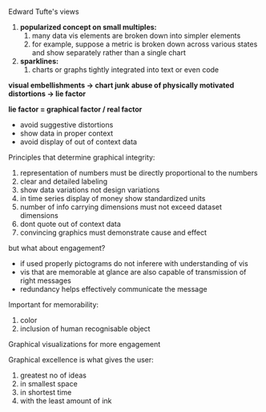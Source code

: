

Edward Tufte's views

1. **popularized concept on small multiples:**
	1. many data vis elements are broken down into simpler elements
	2. for example, suppose a metric is broken down across various states and show separately rather than a single chart
2. **sparklines:**
	1. charts or graphs tightly integrated into text or even code

**visual embellishments -> chart junk**
**abuse of physically motivated distortions -> lie factor**

**lie factor = graphical factor / real factor**

- avoid suggestive distortions
- show data in proper context
- avoid display of out of context data


Principles that determine graphical integrity:
1. representation of numbers must be directly proportional to the numbers
2. clear and detailed labeling
3. show data variations not design variations
4. in time series display of money show standardized units
5. number of info carrying dimensions must not exceed dataset dimensions
6. dont quote out of context data
7. convincing graphics must demonstrate cause and effect


but what about engagement?
- if used properly pictograms do not inferere with understanding of vis
- vis that are memorable at glance are also capable of transmission of right messages
- redundancy helps effectively communicate the message


Important for memorability:
1. color
2. inclusion of human recognisable object


Graphical visualizations for more engagement



Graphical excellence is what gives the user:
1. greatest no of ideas
2. in smallest space
3. in shortest time
4. with the least amount of ink